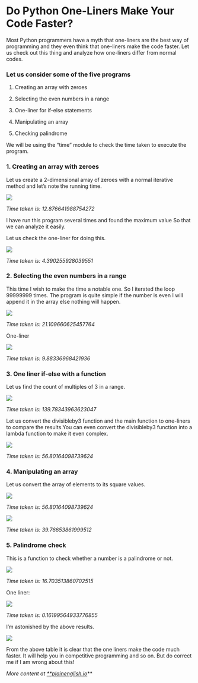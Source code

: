 
# Do Python One-Liners Make Your Code Faster?



Most Python programmers have a myth that one-liners are the best way of programming and they even think that one-liners make the code faster. Let us check out this thing and analyze how one-liners differ from normal codes.

### Let us consider some of the five programs

1. Creating an array with zeroes

1. Selecting the even numbers in a range

1. One-liner for if-else statements

1. Manipulating an array

1. Checking palindrome

We will be using the “time” module to check the time taken to execute the program.

### **1. Creating an array with zeroes**

Let us create a 2-dimensional array of zeroes with a normal iterative method and let’s note the running time.

![](https://cdn-images-1.medium.com/max/2000/1*3Nv7G2VUjpYA-tV2vqAbVw.png)

*Time taken is: 12.876641988754272*

I have run this program several times and found the maximum value So that we can analyze it easily.

Let us check the one-liner for doing this.

![](https://cdn-images-1.medium.com/max/2000/1*aKLpcsMg0KQ3etOMY60FIQ.png)

*Time taken is: 4.390255928039551*

### 2. Selecting the even numbers in a range

This time I wish to make the time a notable one. So I iterated the loop 99999999 times. The program is quite simple if the number is even I will append it in the array else nothing will happen.

![](https://cdn-images-1.medium.com/max/2000/1*chjhs5jfnCO5FSz9Riy9NQ.png)

*Time taken is: 21.109660625457764*

One-liner

![](https://cdn-images-1.medium.com/max/2000/1*2cjLCg_1exkfB5AooTyqyg.png)

*Time taken is: 9.88336968421936*

### 3. One liner if-else with a function

Let us find the count of multiples of 3 in a range.

![](https://cdn-images-1.medium.com/max/2000/1*znKS6fM68YSxplTTXsj0sw.png)

*Time taken is: 139.78343963623047*

Let us convert the divisibleby3 function and the main function to one-liners to compare the results.You can even convert the divisibleby3 function into a lambda function to make it even complex.

![](https://cdn-images-1.medium.com/max/2000/1*_W_Wgmkdl1ny35xcgkasCg.png)

*Time taken is: 56.80164098739624*

### 4. Manipulating an array

Let us convert the array of elements to its square values.

![](https://cdn-images-1.medium.com/max/2000/1*ZQRIxbKHNuY8Ngc-y3jKeA.png)

*Time taken is: 56.80164098739624*

![](https://cdn-images-1.medium.com/max/2000/1*gXZXrD5Ja5Uz1GMs-bIVsg.png)

*Time taken is: 39.76653861999512*

### 5. Palindrome check

This is a function to check whether a number is a palindrome or not.

![](https://cdn-images-1.medium.com/max/2000/1*0Lu_1ZJfn65xPmxNUZDs9A.png)

*Time taken is: 16.703513860702515*

One liner:

![](https://cdn-images-1.medium.com/max/2000/1*yBrf2hOJw9LVDs0KlH791A.png)

*Time taken is: 0.16199564933776855*

I’m astonished by the above results.

![](https://cdn-images-1.medium.com/max/2000/1*_tysjwwkU0t9CWRSH9sPgw.png)

From the above table it is clear that the one liners make the code much faster. It will help you in competitive programming and so on. But do correct me if I am wrong about this!

*More content at [**plainenglish.io](http://plainenglish.io)***
